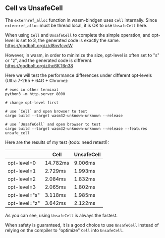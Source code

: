 ## Cell vs UnsafeCell

The `externref_alloc` function in wasm-bindgen uses `Cell` internally.
Since `externref_alloc` must be thread local, it is OK to use `UnsafeCell` here.

When using `Cell` and `UnsafeCell` to complete the simple operation, and opt-level is set to 3,
the generated code is exactly the same. https://godbolt.org/z/d8nv1cvoW

However, in wasm, in order to minimize the size, opt-level is often set to "s" or "z",
and the generated code is different. https://godbolt.org/z/hc6KT6n38

Here we will test the performance differences under different opt-levels (Ultra 7-265 + 64G + Chrome):

```shell
# exec in other terminal
python3 -m http.server 8000

# change opt-level first

# use `Cell` and open browser to test
cargo build --target wasm32-unknown-unknown --release

# use `UnsafeCell` and open browser to test
cargo build --target wasm32-unknown-unknown --release --features unsafe_cell
```

Here are the results of my test (todo: need retest!):

||Cell|UnsafeCell|
|-|-|-|
|opt-level=0|14.782ms|9.006ms|
|opt-level=1|2.729ms|1.993ms|
|opt-level=2|2.084ms|1.832ms|
|opt-level=3|2.065ms|1.802ms|
|opt-level="s"|3.118ms|1.985ms|
|opt-level="z"|3.642ms|2.122ms|

As you can see, using `UnsafeCell` is always the fastest.

When safety is guaranteed, it is a good choice to use `UnsafeCell` instead of relying on the compiler to "optimize" `Cell` into `UnsafeCell`.
